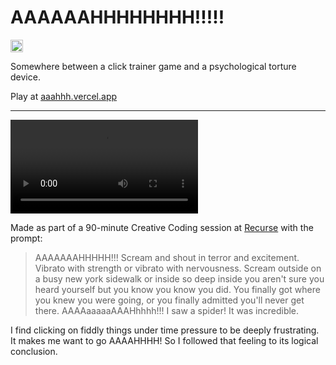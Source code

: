 # AAAAAAHHHHHHHH!!!!!

[<img alt="Made with love at the Recurse Center" src="https://cloud.githubusercontent.com/assets/2883345/11325206/336ea5f4-9150-11e5-9e90-d86ad31993d8.png" height="20">](https://www.recurse.com/)

Somewhere between a click trainer game and a psychological torture device.

Play at [aaahhh.vercel.app](https://aaahhh.vercel.app/)

--- 
<video src="https://github.com/user-attachments/assets/0ba81932-cf82-4de1-8f46-381e7c5b5f10" controls>
</video>


Made as part of a 90-minute Creative Coding session at [Recurse](https://gianluca.ai/recurse-init/) with the prompt:

> AAAAAAAHHHHH!!! Scream and shout in terror and excitement. Vibrato with strength or vibrato with nervousness. Scream outside on a busy new york sidewalk or inside so deep inside you aren't sure you heard yourself but you know you know you did. You finally got where you knew you were going, or you finally admitted you'll never get there. AAAAaaaaaAAAHhhhh!!! I saw a spider! It was incredible.

I find clicking on fiddly things under time pressure to be deeply frustrating. It makes me want to go AAAAHHHH! So I followed that feeling to its logical conclusion. 
